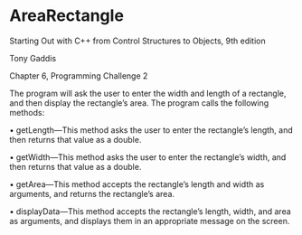 # AreaRectangle

Starting Out with C++ from Control Structures to Objects, 9th edition

Tony Gaddis

Chapter 6, Programming Challenge 2

The program will ask the user to enter the width and length of a rectangle, and then display the rectangle’s area. The program calls the following methods:

•	 getLength—This method asks the user to enter the rectangle’s length, and then returns that value as a double.

•	 getWidth—This method asks the user to enter the rectangle’s width, and then returns that value as a double.

•	 getArea—This method accepts the rectangle’s length and width as arguments, and returns the rectangle’s area.

•	 displayData—This method accepts the rectangle’s length, width, and area as arguments, and displays them in an appropriate message on the screen.
